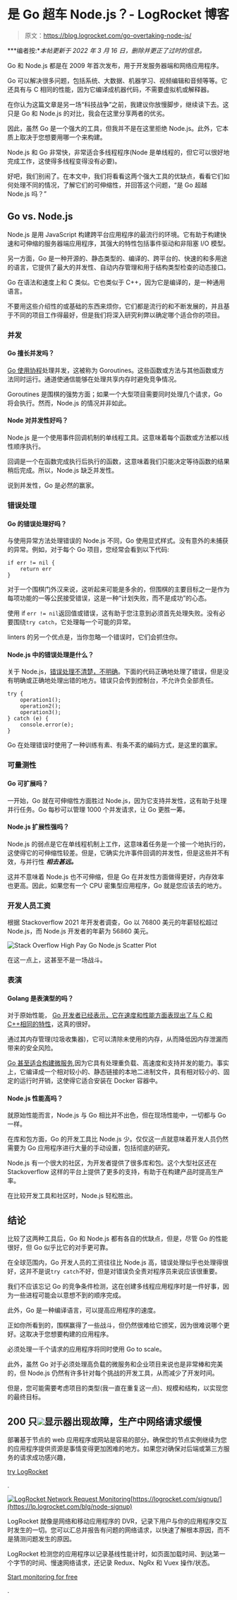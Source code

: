 # 是 Go 超车 Node.js？- LogRocket 博客

> 原文：<https://blog.logrocket.com/go-overtaking-node-js/>

***编者按:**本帖更新于 2022 年 3 月 16 日，删除并更正了过时的信息。*

Go 和 Node.js 都是在 2009 年首次发布，用于开发服务器端和网络应用程序。

Go 可以解决很多问题，包括系统、大数据、机器学习、视频编辑和音频等等。它还具有与 C 相同的性能，因为它编译成机器代码，不需要虚拟机或解释器。

在你认为这篇文章是另一场“科技战争”之前，我建议你放慢脚步，继续读下去。这只是 Go 和 Node.js 的对比，我会在这里分享两者的优劣。

因此，虽然 Go 是一个强大的工具，但我并不是在这里拒绝 Node.js。此外，它本质上取决于您想要用哪一个来构建。

Node.js 和 Go 非常快，非常适合多线程程序(Node 是单线程的，但它可以很好地完成工作，这使得多线程变得没有必要)。

好吧，我们别闹了。在本文中，我们将看看这两个强大工具的优缺点，看看它们如何处理不同的情况，了解它们的可伸缩性，并回答这个问题，“是 Go 超越 Node.js 吗？”

## Go vs. Node.js

Node.js 是用 JavaScript 构建跨平台应用程序的最流行的环境。它有助于构建快速和可伸缩的服务器端应用程序，其强大的特性包括事件驱动和非阻塞 I/O 模型。

另一方面，Go 是一种开源的、静态类型的、编译的、跨平台的、快速的和多用途的语言，它提供了最大的并发性、自动内存管理和用于结构类型检查的动态接口。

Go 在语法和速度上和 C 类似。它也类似于 C++，因为它是编译的，是一种通用语言。

不要用这些介绍性的或基础的东西来烦你，它们都是流行的和不断发展的，并且基于不同的项目工作得最好，但是我们将深入研究利弊以确定哪个适合你的项目。

### 并发

#### Go 擅长并发吗？

[Go 使用协程](https://blog.logrocket.com/concurrency-patterns-golang-waitgroups-goroutines/)处理并发，这被称为 Goroutines。这些函数或方法与其他函数或方法同时运行。通道使通信能够在处理共享内存时避免竞争情况。

Goroutines 是围棋的强势方面；如果一个大型项目需要同时处理几个请求，Go 将会执行。然而，Node.js 的情况并非如此。

#### Node 对并发性好吗？

Node.js 是一个使用事件回调机制的单线程工具。这意味着每个函数或方法都以线性顺序执行。

回调是一个在函数完成执行后执行的函数，这意味着我们只能决定等待函数的结果稍后完成。所以，Node.js 缺乏并发性。

说到并发性，Go 是必然的赢家。

### 错误处理

#### Go 的错误处理好吗？

与使用异常方法处理错误的 Node.js 不同，Go 使用显式样式。没有意外的未捕获的异常。例如，对于每个 Go 项目，您经常会看到以下代码:

```
if err != nil {
    return err
}

```

对于一个围棋门外汉来说，这听起来可能是多余的，但围棋的主要目标之一是作为每项功能的一等公民接受错误，这是一种“计划失败，而不是成功”的心态。

使用 if `err != nil`返回值或错误，这有助于您注意到必须首先处理失败。没有必要围绕`try catch`，它处理每一个可能的异常。

linters 的另一个优点是，当你忽略一个错误时，它们会抓住你。

#### Node.js 中的错误处理是什么？

关于 Node.js，[错误处理不清楚，不明确](https://blog.logrocket.com/error-handling-node-js/)。下面的代码正确地处理了错误，但是没有明确或正确地处理出错的地方。错误只会传到控制台，不允许负全部责任。

```
try {
    operation1();
    operation2();
    operation3();
} catch (e) {
    console.error(e);
}

```

Go 在处理错误时使用了一种训练有素、有条不紊的编码方式，是这里的赢家。

### 可量测性

#### Go 可扩展吗？

一开始，Go 就在可伸缩性方面胜过 Node.js，因为它支持并发性，这有助于处理并行任务。Go 每秒可以管理 1000 个并发请求，让 Go 更胜一筹。

#### Node.js 扩展性强吗？

Node.js 的弱点是它在单线程机制上工作，这意味着任务是一个接一个地执行的，这使得它的可伸缩性较差。但是，它确实允许事件回调的并发性，但是这些并不有效，与并行性 ***相去甚远。***

这并不意味着 Node.js 也不可伸缩，但是 Go 在并发性方面做得更好，内存效率也更高。因此，如果您有一个 CPU 密集型应用程序，Go 就是您应该去的地方。

### 开发人员工资

根据 Stackoverflow 2021 年开发者调查，Go 以 76800 美元的年薪轻松超过 Node.js，而 Node.js 开发者的年薪为 56860 美元。

![Stack Overflow High Pay Go Node.js Scatter Plot](img/d1c9f46a3a2403a7ab9745ad23cd8d02.png)

在这一点上，这甚至不是一场战斗。

### 表演

#### Golang 是表演型的吗？

对于原始性能， [Go 开发者已经表示，它在速度和性能方面表现出了与 C 和 C++相同的特性](https://blog.logrocket.com/benchmarking-golang-improve-function-performance/)，这真的很好。

通过其内存管理(垃圾收集器)，它可以清除未使用的内存，从而降低因内存泄漏而带来的安全风险。

[Go 甚至适合构建微服务](https://blog.logrocket.com/building-microservices-go-gin/),因为它具有处理重负载、高速度和支持并发的能力。事实上，它编译成一个相对较小的、静态链接的本地二进制文件，具有相对较小的、固定的运行时开销，这使得它适合安装在 Docker 容器中。

#### Node.js 性能高吗？

就原始性能而言，Node.js 与 Go 相比并不出色，但在现场性能中，一切都与 Go 一样。

在库和包方面，Go 的开发工具比 Node.js 少。仅仅这一点就意味着开发人员仍然需要为 Go 应用程序进行大量的手动设置，包括彻底的研究。

Node.js 有一个很大的社区，为开发者提供了很多库和包。这个大型社区还在 Stackoverflow 这样的平台上提供了更多的支持，有助于在构建产品时提高生产率。

在比较开发工具和社区时，Node.js 轻松胜出。

## 结论

比较了这两种工具后，Go 和 Node.js 都有各自的优缺点，但是，尽管 Go 的性能很好，但 Go 似乎比它的对手更可靠。

在全球范围内，Go 开发人员的工资往往比 Node.js 高，错误处理似乎也处理得很好，这并不是说`try catch`不好，但是对错误负全责对程序员来说应该很重要。

我们不应该忘记 Go 的竞争条件检测，这在创建多线程应用程序时是一件好事，因为一些进程可能会以意想不到的顺序完成。

此外，Go 是一种编译语言，可以提高应用程序的速度。

正如你所看到的，围棋赢得了一些战斗，但仍然很难给它颁奖，因为很难说哪个更好。这取决于您想要构建的应用程序。

必须处理一千个请求的应用程序将同时使用 Go to scale。

此外，虽然 Go 对于必须处理高负载的微服务和企业项目来说也是非常棒和完美的，但 Node.js 仍然有许多针对每个挑战的开发工具，从而减少了开发时间。

但是，您可能需要考虑项目的类型(我一直在重复这一点)、规模和结构，以实现您的最终目标。

## 200 只![](img/61167b9d027ca73ed5aaf59a9ec31267.png)显示器出现故障，生产中网络请求缓慢

部署基于节点的 web 应用程序或网站是容易的部分。确保您的节点实例继续为您的应用程序提供资源是事情变得更加困难的地方。如果您对确保对后端或第三方服务的请求成功感兴趣，

[try LogRocket](https://lp.logrocket.com/blg/node-signup)

.

[![LogRocket Network Request Monitoring](img/cae72fd2a54c5f02a6398c4867894844.png)](https://lp.logrocket.com/blg/node-signup)[https://logrocket.com/signup/](https://lp.logrocket.com/blg/node-signup)

LogRocket 就像是网络和移动应用程序的 DVR，记录下用户与你的应用程序交互时发生的一切。您可以汇总并报告有问题的网络请求，以快速了解根本原因，而不是猜测问题发生的原因。

LogRocket 检测您的应用程序以记录基线性能计时，如页面加载时间、到达第一个字节的时间、慢速网络请求，还记录 Redux、NgRx 和 Vuex 操作/状态。

[Start monitoring for free](https://lp.logrocket.com/blg/node-signup)

.